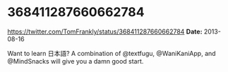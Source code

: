 # 368411287660662784
https://twitter.com/TomFrankly/status/368411287660662784
**Date:** 2013-08-16

Want to learn 日本語? A combination of @textfugu, @WaniKaniApp, and @MindSnacks will give you a damn good start.
